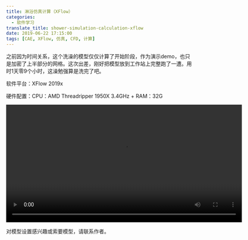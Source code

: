```yaml
---
title: 淋浴仿真计算（XFlow）
categories:
  - 软件学习
translate_title: shower-simulation-calculation-xflow
date: 2019-06-22 17:15:00
tags: [CAE, XFlow, 仿真, CFD, 计算]
---
```


之前因为时间关系，这个洗澡的模型仅仅计算了开始阶段，作为演示demo，也只是加密了上半部分的网格。这次出差，刚好把模型放到工作站上完整跑了一遭。用时1天零9个小时，这澡勉强算是洗完了吧。

软件平台：XFlow 2019x

硬件配置：CPU：AMD Threadripper 1950X 3.4GHz + RAM：32G

<video src="/assets/img/blogimgs/cax/shower_simulation.mp4" width="640" controls autoplay loop>
</video>


对模型设置感兴趣或索要模型，请联系作者。 

